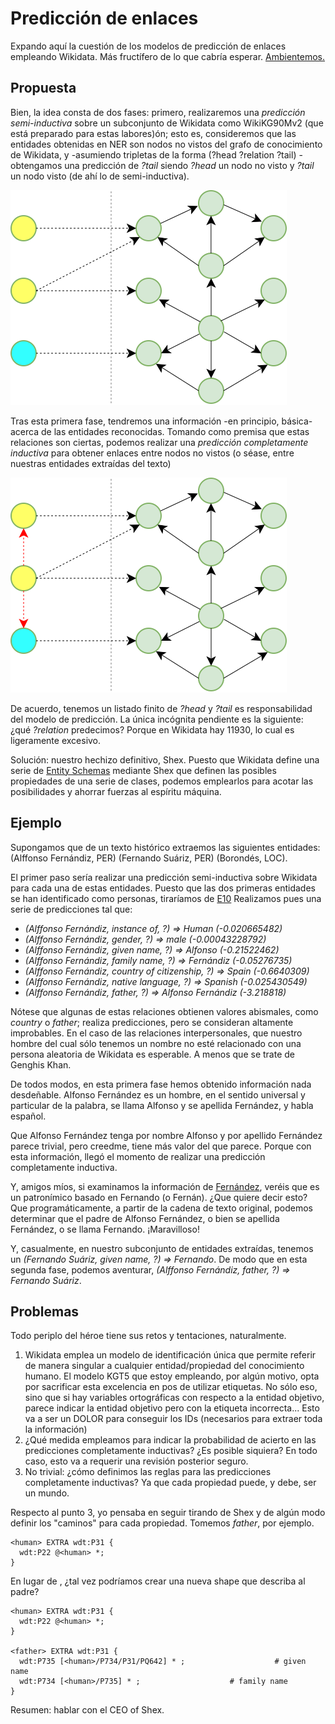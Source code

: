 # Predicción de enlaces

Expando aquí la cuestión de los modelos de predicción de enlaces empleando Wikidata. Más fructífero de lo que cabría esperar. [Ambientemos.](https://www.youtube.com/watch?v=3cKy5Qk0QMM)

## Propuesta

Bien, la idea consta de dos fases: primero, realizaremos una *predicción semi-inductiva* sobre un subconjunto de Wikidata como WikiKG90Mv2 (que está preparado para estas labores)ón; esto es, consideremos que las entidades obtenidas en NER son nodos no vistos
 del grafo de conocimiento de Wikidata, y -asumiendo tripletas de la forma (?head ?relation ?tail) - obtengamos una predicción de _?tail_ siendo _?head_ un nodo no visto y _?tail_ un nodo visto (de ahí lo de semi-inductiva).

 ![../images/Prediccion.svg](https://raw.githubusercontent.com/ExarcaFidalgo/crystarium/master/images/Prediccion.svg)

 Tras esta primera fase, tendremos una información -en principio, básica- acerca de las entidades reconocidas. Tomando como premisa que estas relaciones son ciertas, podemos realizar una *predicción completamente inductiva* para obtener enlaces entre nodos no vistos (o séase, entre nuestras entidades extraídas del texto)

 ![../images/Prediccion2.svg](https://raw.githubusercontent.com/ExarcaFidalgo/crystarium/master/images/Prediccion2.svg)

 De acuerdo, tenemos un listado finito de _?head_ y _?tail_ es responsabilidad del modelo de predicción. La única incógnita pendiente es la siguiente: ¿qué _?relation_ predecimos? Porque en Wikidata hay 11930, lo cual es ligeramente excesivo.

 Solución: nuestro hechizo definitivo, Shex. Puesto que Wikidata define una serie de [Entity Schemas](https://www.wikidata.org/wiki/Wikidata:Database_reports/EntitySchema_directory) mediante Shex que definen las posibles propiedades de una serie de clases,
 podemos emplearlos para acotar las posibilidades y ahorrar fuerzas al espíritu máquina.

 ## Ejemplo

 Supongamos que de un texto histórico extraemos las siguientes entidades: (Alffonso Fernándiz, PER) (Fernando Suáriz, PER) (Borondés, LOC).

 El primer paso sería realizar una predicción semi-inductiva sobre Wikidata para cada una de estas entidades. Puesto que las dos primeras entidades se han identificado como personas, tiraríamos de [E10](https://www.wikidata.org/wiki/EntitySchema:E10)
Realizamos pues una serie de predicciones tal que:
* _(Alffonso Fernándiz, instance of, ?) => Human (-0.020665482)_
* _(Alffonso Fernándiz, gender, ?) => male (-0.00043228792)_
* _(Alffonso Fernándiz, given name, ?) => Alfonso (-0.21522462)_
* _(Alffonso Fernándiz, family name, ?) => Fernándiz (-0.05276735)_
* _(Alffonso Fernándiz, country of citizenship, ?) => Spain (-0.6640309)_
* _(Alffonso Fernándiz, native language, ?) => Spanish (-0.025430549)_
* _(Alffonso Fernándiz, father, ?) => Alfonso Fernándiz (-3.218818)_

Nótese que algunas de estas relaciones obtienen valores abismales, como _country_ o _father_; realiza predicciones, pero se consideran altamente improbables. En el caso de las relaciones interpersonales, que nuestro hombre del cual sólo tenemos un nombre no esté relacionado con una persona aleatoria de Wikidata es esperable. A menos que se trate de Genghis Khan.

De todos modos, en esta primera fase hemos obtenido información nada desdeñable. Alfonso Fernández es un hombre, en el sentido universal y particular de la palabra, se llama Alfonso y se apellida Fernández, y habla español.

Que Alfonso Fernández tenga por nombre Alfonso y por apellido Fernández parece trivial, pero creedme, tiene más valor del que parece. Porque con esta información, llegó el momento de realizar una predicción completamente inductiva.

Y, amigos míos, si examinamos la información de [Fernández](https://www.wikidata.org/wiki/Q164892), veréis que es un patronímico basado en Fernando (o Fernán). ¿Que quiere decir esto? Que programáticamente, a partir de la cadena de texto original, podemos determinar que el padre de Alfonso Fernández, o bien se apellida Fernández, o se llama Fernando. ¡Maravilloso!

Y, casualmente, en nuestro subconjunto de entidades extraídas, tenemos un _(Fernando Suáriz, given name, ?) => Fernando_. De modo que en esta segunda fase, podemos aventurar, _(Alffonso Fernándiz, father, ?) => Fernando Suáriz_.

## Problemas

Todo periplo del héroe tiene sus retos y tentaciones, naturalmente. 

1. Wikidata emplea un modelo de identificación única que permite referir de manera singular a cualquier entidad/propiedad del conocimiento humano. El modelo KGT5 que estoy empleando, por algún motivo, opta por sacrificar esta excelencia en pos de utilizar etiquetas. No sólo eso, sino que si hay variables ortográficas con respecto a la entidad objetivo, parece indicar la entidad objetivo pero con la etiqueta incorrecta... Esto va a ser un DOLOR para conseguir los IDs (necesarios para extraer toda la información)
2. ¿Qué medida empleamos para indicar la probabilidad de acierto en las predicciones completamente inductivas? ¿Es posible siquiera? En todo caso, esto va a requerir una revisión posterior seguro.
3. No trivial: ¿cómo definimos las reglas para las predicciones completamente inductivas? Ya que cada propiedad puede, y debe, ser un mundo.

Respecto al punto 3, yo pensaba en seguir tirando de Shex y de algún modo definir los "caminos" para cada propiedad. Tomemos _father_, por ejemplo.
```
<human> EXTRA wdt:P31 {
  wdt:P22 @<human> *;
}
```

En lugar de _<human>_, ¿tal vez podríamos crear una nueva shape que describa al padre?

```
<human> EXTRA wdt:P31 {
  wdt:P22 @<human> *;
}

<father> EXTRA wdt:P31 {
  wdt:P735 [<human>/P734/P31/PQ642] * ;                    # given name
  wdt:P734 [<human>/P735] * ;                    # family name
}
```

Resumen: hablar con el CEO of Shex.
